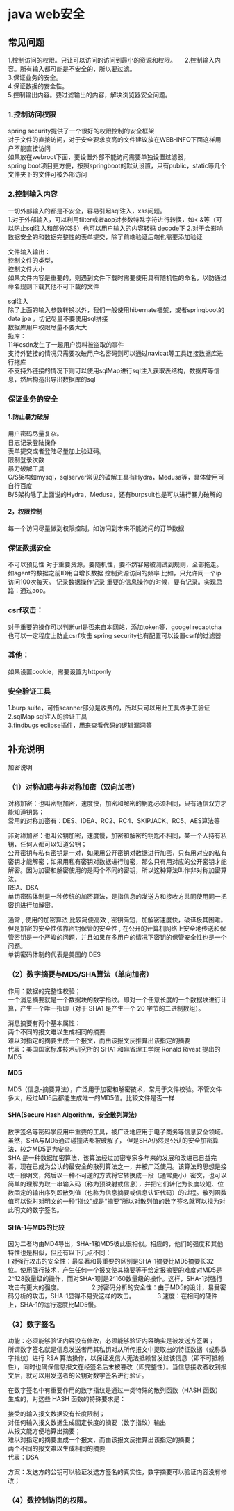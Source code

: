 
# java web安全
## 常见问题      
1.控制访问的权限。只让可以访问的访问到最小的资源和权限。     
2.控制输入内容。所有输入都可能是不安全的，所以要过滤。      
3.保证业务的安全。      
4.保证数据的安全性。     
5.控制输出内容。要过滤输出的内容，解决浏览器安全问题。        

### 1.控制访问权限
spring security提供了一个很好的权限控制的安全框架     
对于文件的直接访问，对于安全要求度高的文件建议放在WEB-INFO下面这样用户不能直接访问                
如果放在webroot下面，要设置外部不能访问需要单独设置过滤器，                   
spring boot项目更方便，按照springboot的默认设置，只有public，static等几个文件夹下的文件可被外部访问              

### 2.控制输入内容
一切外部输入的都是不安全，容易引起sql注入，xss问题。              
1.对于外部输入，可以利用filter或者aop对参数特殊字符进行转换，如< &等（可以防止sql注入和部分XSS）也可以用户输入的内容转码 decode下 
2.对于会影响数据安全的和数据完整性的表单提交，除了前端验证后端也需要添加验证
          
文件输入输出：    
控制文件的类型，                       
控制文件大小                           
如果文件内容是重要的，则遇到文件下载时需要使用具有随机性的命名，以防通过命名规则下载其他不可下载的文件                      

sql注入         
除了上面的输入参数转换以外，我们一般使用hibernate框架，或者springboot的data jpa ，切记尽量不要使用sql拼接  
数据库用户权限尽量不要太大       
拖库：                
11年csdn发生了一起用户资料被盗取的事件           
支持外链接的情况只需要攻破用户名密码则可以通过navicat等工具连接数据库进行拖库    
不支持外链接的情况下则可以使用sqlMap进行sql注入获取表结构，数据库等信息，然后构造出导出数据库的sql            


### 保证业务的安全
#### 1.防止暴力破解               
用户密码尽量复杂。                    
日志记录登陆操作                     
表单提交或者登陆尽量加上验证码。               
限制登录次数          
暴力破解工具                  
C/S架构如mysql，sqlserver常见的破解工具有Hydra，Medusa等，具体使用可自行百度       
B/S架构除了上面说的Hydra，Medusa，还有burpsuit也是可以进行暴力破解的                  

#### 2，权限控制              
每一个访问尽量做到权限控制，如访问到本来不能访问的订单数据               

### 保证数据安全
不可以预见性
对于重要资源，要随机性，要不然容易被测试到规则，全部拖走。如agent的数据之前ID用自增长数据
控制资源访问的频率
比如，只允许同一个ip访问100次每天。
记录数据操作记录
重要的信息操作的时候，要有记录。实现思路：通过aop。

### csrf攻击：
对于重要的操作可以判断url是否来自本网站，添加token等，googel recaptcha也可以一定程度上防止csrf攻击
spring security也有配置可以设置csrf的过滤器

### 其他：
如果设置cookie，需要设置为httponly

### 安全验证工具
1.burp suite，可惜scanner部分是收费的，所以只可以用此工具做手工验证                  
2.sqlMap  sql注入的验证工具               
3.findbugs eclipse插件，用来查看代码的逻辑漏洞等                   
                    

## 补充说明
加密说明
### （1）对称加密与非对称加密（双向加密）
对称加密：也叫密钥加密，速度快，加密和解密的钥匙必须相同，只有通信双方才能知道钥匙；  
常用的对称加密有：DES、IDEA、RC2、RC4、SKIPJACK、RC5、AES算法等                   

非对称加密：也叫公钥加密，速度慢，加密和解密的钥匙不相同，某一个人持有私钥，任何人都可以知道公钥；             
公开密钥与私有密钥是一对，如果用公开密钥对数据进行加密，只有用对应的私有密钥才能解密；如果用私有密钥对数据进行加密，那么只有用对应的公开密钥才能解密。因为加密和解密使用的是两个不同的密钥，所以这种算法叫作非对称加密算法。          
RSA、DSA           
单钥密码体制是一种传统的加密算法，是指信息的发送方和接收方共同使用同一把密钥进行加解密。               

通常 , 使用的加密算法 比较简便高效 , 密钥简短，加解密速度快，破译极其困难。但是加密的安全性依靠密钥保管的安全性 , 在公开的计算机网络上安全地传送和保管密钥是一个严峻的问题，并且如果在多用户的情况下密钥的保管安全性也是一个问题。        
单钥密码体制的代表是美国的 DES                  

### （2）数字摘要与MD5/SHA算法（单向加密）

作用：数据的完整性校验；                
一个消息摘要就是一个数据块的数字指纹。即对一个任意长度的一个数据块进行计算，产生一个唯一指印（对于 SHA1 是产生一个 20 字节的二进制数组）。

消息摘要有两个基本属性：               
两个不同的报文难以生成相同的摘要                  
难以对指定的摘要生成一个报文，而由该报文反推算出该指定的摘要         
代表：美国国家标准技术研究所的 SHA1 和麻省理工学院 Ronald Rivest 提出的 MD5                 

#### MD5 
MD5（信息-摘要算法），广泛用于加密和解密技术，常用于文件校验。不管文件多大，经过MD5后都能生成唯一的MD5值。比较文件是否一样

#### SHA(Secure Hash Algorithm，安全散列算法）
数字签名等密码学应用中重要的工具，被广泛地应用于电子商务等信息安全领域。虽然，SHA与MD5通过碰撞法都被破解了， 但是SHA仍然是公认的安全加密算法，较之MD5更为安全。             
SHA 是一种数据加密算法，该算法经过加密专家多年来的发展和改进已日益完善，现在已成为公认的最安全的散列算法之一，并被广泛使用。该算法的思想是接收一段明文，然后以一种不可逆的方式将它转换成一段（通常更小）密文，也可以简单的理解为取一串输入码（称为预映射或信息），并把它们转化为长度较短、位数固定的输出序列即散列值（也称为信息摘要或信息认证代码）的过程。散列函数值可以说时对明文的一种“指纹”或是“摘要”所以对散列值的数字签名就可以视为对此明文的数字签名。                

#### SHA-1与MD5的比较
因为二者均由MD4导出，SHA-1和MD5彼此很相似。相应的，他们的强度和其他特性也是相似，但还有以下几点不同：              
l 对强行攻击的安全性：最显著和最重要的区别是SHA-1摘要比MD5摘要长32 位。使用强行技术，产生任何一个报文使其摘要等于给定报摘要的难度对MD5是2^128数量级的操作，而对SHA-1则是2^160数量级的操作。这样，SHA-1对强行攻击有更大的强度。                
2 对密码分析的安全性：由于MD5的设计，易受密码分析的攻击，SHA-1显得不易受这样的攻击。            
3 速度：在相同的硬件上，SHA-1的运行速度比MD5慢。                

### （3）数字签名
功能：必须能够验证内容没有修改，必须能够验证内容确实是被发送方签署；                    
所谓数字签名就是信息发送者用其私钥对从所传报文中提取出的特征数据（或称数字指纹）进行 RSA 算法操作，以保证发信人无法抵赖曾发过该信息（即不可抵赖性），同时也确保信息报文在经签名后末被篡改（即完整性）。当信息接收者收到报文后，就可以用发送者的公钥对数字签名进行验证。　                

在数字签名中有重要作用的数字指纹是通过一类特殊的散列函数（HASH 函数）生成的，对这些 HASH 函数的特殊要求是：              

接受的输入报文数据没有长度限制；  
对任何输入报文数据生成固定长度的摘要（数字指纹）输出                 
从报文能方便地算出摘要；                    
难以对指定的摘要生成一个报文，而由该报文反推算出该指定的摘要；               
两个不同的报文难以生成相同的摘要                 
代表：DSA                  

方案：发送方的公钥可以验证发送方签名的真实性，数字摘要可以验证内容没有修改；                  

### （4）数控制访问的权限。             





